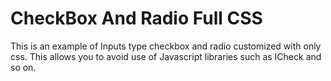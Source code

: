 # CheckBox And Radio Full CSS

This is an example of Inputs type checkbox and radio customized with only css. This allows you to avoid use of Javascript libraries such as ICheck and so on. 

